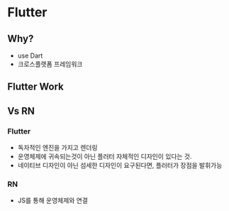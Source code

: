 # Flutter

## Why?
- use Dart
- 크로스플랫폼 프레임워크

## Flutter Work
## Vs RN

### Flutter
- 독자적인 엔진을 가지고 렌더링
- 운영체제에 귀속되는것이 아닌 플러터 자체적인 디자인이 있다는 것.
- 네이티브 디자인이 아닌 섬세한 디자인이 요구된다면, 플러터가 장점을 발휘가능

### RN
- JS를 통해 운영체제와 연결